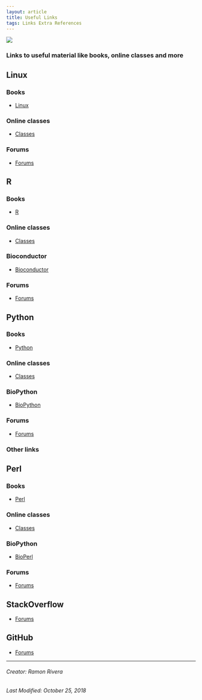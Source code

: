 ```yaml
---
layout: article
title: Useful Links
tags: Links Extra References
---
```

 
![](https://i.imgur.com/KMVYY8O.png)    

### Links to useful material like books, online classes and more

## Linux
### Books
- [Linux]()
### Online classes
- [Classes]()
### Forums
- [Forums]()

## R
### Books
- [R]()
### Online classes
- [Classes]()
### Bioconductor
- [Bioconductor]()
### Forums
- [Forums]()

## Python
### Books
- [Python]()
### Online classes
- [Classes]()
### BioPython
- [BioPython]()
### Forums
- [Forums]()


### Other links

## Perl
### Books
- [Perl]()
### Online classes
- [Classes]()
### BioPython
- [BioPerl]()
### Forums
- [Forums]()

## StackOverflow
- [Forums]()

## GitHub
- [Forums]()


  
---
###### Creator: Ramon Rivera  
###### Last Modified: October 25, 2018  
